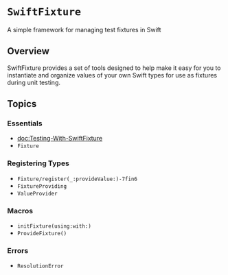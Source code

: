 # ``SwiftFixture``

A simple framework for managing test fixtures in Swift

## Overview

SwiftFixture provides a set of tools designed to help make it easy for you to instantiate and organize values of your own Swift types for use as fixtures during unit testing.

## Topics

### Essentials

- <doc:Testing-With-SwiftFixture>
- ``Fixture``

### Registering Types 

- ``Fixture/register(_:provideValue:)-7fin6``
- ``FixtureProviding``
- ``ValueProvider``

### Macros

- ``initFixture(using:with:)``
- ``ProvideFixture()``

### Errors

- ``ResolutionError``
